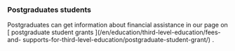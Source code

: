 ###  Postgraduates students

Postgraduates can get information about financial assistance in our page on [
postgraduate student grants ](/en/education/third-level-education/fees-and-
supports-for-third-level-education/postgraduate-student-grant/) .

